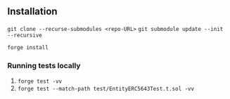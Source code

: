 ## Installation

`git clone --recurse-submodules <repo-URL>`
`git submodule update --init --recursive`

```sh
forge install
```

### Running tests locally

1. `forge test -vv`
2. `forge test --match-path test/EntityERC5643Test.t.sol -vv`
